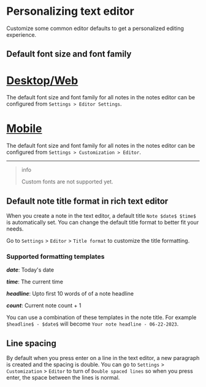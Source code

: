 # Personalizing text editor

Customize some common editor defaults to get a personalized editing experience.

## Default font size and font family

# [Desktop/Web](#/tab/web)

The default font size and font family for all notes in the notes editor can be configured from `Settings > Editor Settings`.

# [Mobile](#/tab/mobile)

The default font size and font family for all notes in the notes editor can be configured from `Settings > Customization > Editor`.

---

> info
>
> Custom fonts are not supported yet.

## Default note title format in rich text editor

When you create a note in the text editor, a default title `Note $date$ $time$` is automatically set. You can change the default title format to better fit your needs.

Go to `Settings` > `Editor` > `Title format` to customize the title formatting.

### Supported formatting templates

**$date$**: Today's date

**$time$**: The current time

**$headline$**: Upto first 10 words of of a note headline

**$count$**: Current note count + 1

You can use a combination of these templates in the note title. For example `$headline$ - $date$` will become `Your note headline - 06-22-2023`.

## Line spacing

By default when you press enter on a line in the text editor, a new paragraph is created and the spacing is double. You can go to `Settings` > `Customization` > `Editor` to turn of `Double spaced lines` so when you press enter, the space between the lines is normal.
